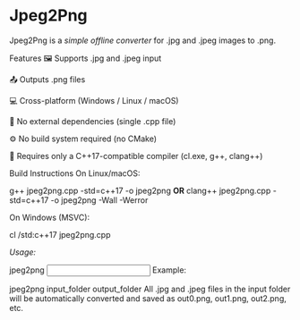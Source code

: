 # Jpeg2Png
Jpeg2Png is a *simple offline converter* for .jpg and .jpeg images to .png.

Features
🖼️ Supports .jpg and .jpeg input

📤 Outputs .png files

💻 Cross-platform (Windows / Linux / macOS)

🚫 No external dependencies (single .cpp file)

⚙️ No build system required (no CMake)

🔧 Requires only a C++17-compatible compiler (cl.exe, g++, clang++)

Build Instructions
On Linux/macOS:

g++ jpeg2png.cpp -std=c++17 -o jpeg2png
**OR**
clang++ jpeg2png.cpp -std=c++17 -o jpeg2png -Wall -Werror

On Windows (MSVC):

cl /std:c++17 jpeg2png.cpp

*Usage:*

jpeg2png <input> <output>
Example:

jpeg2png input_folder output_folder
All .jpg and .jpeg files in the input folder will be automatically converted and saved as out0.png, out1.png, out2.png, etc.
